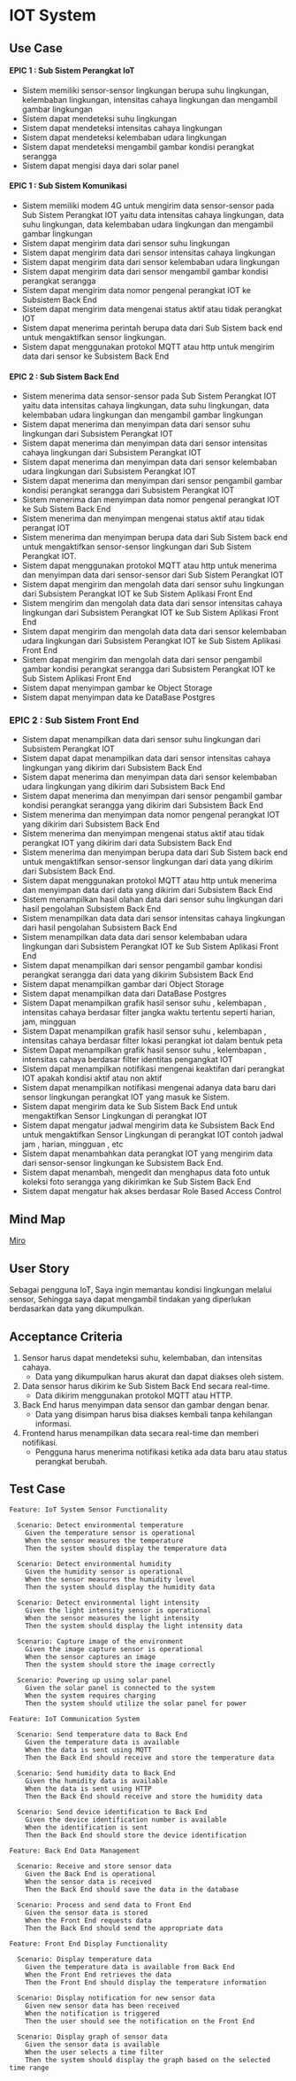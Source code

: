 # IOT System

## Use Case
#### EPIC 1 : Sub Sistem Perangkat IoT
- Sistem memiliki  sensor-sensor lingkungan berupa  suhu lingkungan, kelembaban lingkungan, intensitas cahaya lingkungan dan mengambil gambar lingkungan
- Sistem dapat mendeteksi suhu lingkungan
- Sistem dapat mendeteksi intensitas cahaya lingkungan
- Sistem dapat mendeteksi kelembaban udara lingkungan
- Sistem dapat mendeteksi mengambil gambar kondisi perangkat serangga
- Sistem dapat mengisi daya dari solar panel

#### EPIC 1 : Sub Sistem Komunikasi
- Sistem memiliki  modem 4G untuk mengirim data sensor-sensor pada Sub Sistem Perangkat IOT yaitu data intensitas cahaya lingkungan, data suhu lingkungan, data kelembaban udara lingkungan dan mengambil gambar lingkungan
- Sistem dapat mengirim data dari sensor suhu lingkungan
- Sistem dapat mengirim data dari sensor intensitas cahaya lingkungan
- Sistem dapat mengirim data dari sensor kelembaban udara lingkungan
- Sistem dapat mengirim data dari sensor mengambil gambar kondisi perangkat serangga
- Sistem dapat mengirim data nomor pengenal perangkat IOT ke Subsistem Back End
- Sistem dapat mengirim data mengenai status aktif atau tidak perangkat IOT
- Sistem dapat menerima perintah berupa data dari Sub Sistem back end untuk mengaktifkan sensor lingkungan.
- Sistem dapat menggunakan protokol MQTT atau http untuk mengirim data dari sensor ke Subsistem Back End

#### EPIC 2 : Sub Sistem Back End
- Sistem menerima data sensor-sensor pada Sub Sistem Perangkat IOT yaitu data intensitas cahaya lingkungan, data suhu lingkungan, data kelembaban udara lingkungan dan mengambil gambar lingkungan
- Sistem dapat menerima dan menyimpan data dari sensor suhu lingkungan dari Subsistem Perangkat IOT
- Sistem dapat menerima dan menyimpan data dari sensor intensitas cahaya lingkungan dari Subsistem Perangkat IOT
- Sistem dapat menerima dan menyimpan data dari sensor kelembaban udara lingkungan dari Subsistem Perangkat IOT
- Sistem dapat menerima dan menyimpan dari sensor pengambil gambar kondisi perangkat serangga dari Subsistem Perangkat IOT
- Sistem menerima dan menyimpan data nomor pengenal perangkat IOT ke Sub Sistem Back End 
- Sistem menerima dan menyimpan mengenai status aktif atau tidak perangat IOT
- Sistem menerima dan menyimpan berupa data dari Sub Sistem back end untuk mengaktifkan sensor-sensor lingkungan dari Sub Sistem Perangkat IOT.
- Sistem dapat menggunakan protokol MQTT atau http untuk menerima dan menyimpan data dari sensor-sensor dari Sub Sistem Perangkat IOT
- Sistem dapat mengirim dan mengolah data dari sensor suhu lingkungan dari Subsistem Perangkat IOT ke Sub Sistem Aplikasi Front End
- Sistem mengirim dan mengolah data data dari sensor intensitas cahaya lingkungan dari Subsistem Perangkat IOT ke Sub Sistem Aplikasi Front End
- Sistem dapat mengirim dan mengolah data data dari sensor kelembaban udara lingkungan dari Subsistem Perangkat IOT ke Sub Sistem Aplikasi Front End
- Sistem dapat mengirim dan mengolah data dari sensor pengambil gambar kondisi perangkat serangga dari Subsistem Perangkat IOT ke Sub Sistem Aplikasi Front End
- Sistem dapat menyimpan gambar ke Object Storage
- Sistem dapat menyimpan data ke DataBase Postgres

### EPIC 2 : Sub Sistem Front End
- Sistem dapat menampilkan data dari sensor suhu lingkungan dari Subsistem Perangkat IOT
- Sistem dapat dapat menampilkan data dari sensor intensitas cahaya lingkungan yang dikirim dari Subsistem Back End
- Sistem dapat menerima dan menyimpan data dari sensor kelembaban udara lingkungan yang dikirim dari Subsistem Back End
- Sistem dapat menerima dan menyimpan dari sensor pengambil gambar kondisi perangkat serangga yang dikirim dari Subsistem Back End
- Sistem menerima dan menyimpan data nomor pengenal perangkat IOT yang dikirim dari Subsistem Back End
- Sistem menerima dan menyimpan mengenai status aktif atau tidak perangkat IOT yang dikirim dari data Subsistem Back End
- Sistem menerima dan menyimpan berupa data dari Sub Sistem back end untuk mengaktifkan sensor-sensor lingkungan dari data  yang dikirim dari Subsistem Back End.
- Sistem dapat menggunakan protokol MQTT atau http untuk menerima dan menyimpan data dari data yang dikirim dari Subsistem Back End
- Sistem menampilkan hasil olahan data dari sensor suhu lingkungan dari hasil pengolahan Subsistem Back End
- Sistem menampilkan data data dari sensor intensitas cahaya lingkungan dari hasil pengolahan Subsistem Back End
- Sistem menampilkan data data dari sensor kelembaban udara lingkungan dari Subsistem Perangkat IOT ke Sub Sistem Aplikasi Front End
- Sistem dapat menampilkan dari sensor pengambil gambar kondisi perangkat serangga dari data yang dikirim Subsistem Back End
- Sistem dapat menampilkan gambar dari Object Storage
- Sistem dapat menampilkan data dari DataBase Postgres
- Sistem Dapat menampilkan grafik hasil sensor suhu , kelembapan , intensitas cahaya berdasar filter jangka waktu tertentu seperti harian, jam, mingguan
- Sistem Dapat menampilkan grafik hasil sensor suhu , kelembapan , intensitas cahaya berdasar filter lokasi perangkat iot dalam bentuk peta
- Sistem Dapat menampilkan grafik hasil sensor suhu , kelembapan , intensitas cahaya berdasar filter identitas pengangkat IOT
- Sistem dapat menampilkan notifikasi mengenai keaktifan dari perangkat IOT apakah kondisi aktif atau non aktif
- Sistem dapat menampilkan notifikasi mengenai adanya data baru dari sensor lingkungan perangkat IOT yang masuk ke Sistem. 
- Sistem dapat mengirim data ke Sub Sistem Back End untuk mengaktifkan Sensor Lingkungan di perangkat IOT
- Sistem dapat mengatur jadwal mengirim data ke Subsistem Back End untuk mengaktifkan Sensor Lingkungan di perangkat IOT contoh jadwal jam , harian, mingguan , etc
- Sistem dapat menambahkan data perangkat IOT yang  mengirim data dari sensor-sensor lingkungan ke Subsistem Back End.
- Sistem dapat menambah, mengedit dan menghapus data foto untuk koleksi foto serangga yang dikirimkan ke Sub Sistem Back End
- Sistem dapat mengatur hak akses berdasar Role Based Access Control

## Mind Map
[Miro](https://miro.com/app/board/uXjVLaXDEdE=/?share_link_id=688206844644)

## User Story 
Sebagai pengguna IoT,
Saya ingin memantau kondisi lingkungan melalui sensor,
Sehingga saya dapat mengambil tindakan yang diperlukan berdasarkan data yang dikumpulkan.

## Acceptance Criteria

1.  Sensor harus dapat mendeteksi suhu, kelembaban, dan intensitas cahaya.
    -   Data yang dikumpulkan harus akurat dan dapat diakses oleh sistem.
2.  Data sensor harus dikirim ke Sub Sistem Back End secara real-time.
    -   Data dikirim menggunakan protokol MQTT atau HTTP.
3.  Back End harus menyimpan data sensor dan gambar dengan benar.
    -   Data yang disimpan harus bisa diakses kembali tanpa kehilangan informasi.
4.  Frontend harus menampilkan data secara real-time dan memberi notifikasi.
    -   Pengguna harus menerima notifikasi ketika ada data baru atau status perangkat berubah.

## Test Case

```
Feature: IoT System Sensor Functionality

  Scenario: Detect environmental temperature
    Given the temperature sensor is operational
    When the sensor measures the temperature
    Then the system should display the temperature data

  Scenario: Detect environmental humidity
    Given the humidity sensor is operational
    When the sensor measures the humidity level
    Then the system should display the humidity data

  Scenario: Detect environmental light intensity
    Given the light intensity sensor is operational
    When the sensor measures the light intensity
    Then the system should display the light intensity data

  Scenario: Capture image of the environment
    Given the image capture sensor is operational
    When the sensor captures an image
    Then the system should store the image correctly

  Scenario: Powering up using solar panel
    Given the solar panel is connected to the system
    When the system requires charging
    Then the system should utilize the solar panel for power

Feature: IoT Communication System

  Scenario: Send temperature data to Back End
    Given the temperature data is available
    When the data is sent using MQTT
    Then the Back End should receive and store the temperature data

  Scenario: Send humidity data to Back End
    Given the humidity data is available
    When the data is sent using HTTP
    Then the Back End should receive and store the humidity data

  Scenario: Send device identification to Back End
    Given the device identification number is available
    When the identification is sent
    Then the Back End should store the device identification

Feature: Back End Data Management

  Scenario: Receive and store sensor data
    Given the Back End is operational
    When the sensor data is received
    Then the Back End should save the data in the database

  Scenario: Process and send data to Front End
    Given the sensor data is stored
    When the Front End requests data
    Then the Back End should send the appropriate data

Feature: Front End Display Functionality

  Scenario: Display temperature data
    Given the temperature data is available from Back End
    When the Front End retrieves the data
    Then the Front End should display the temperature information

  Scenario: Display notification for new sensor data
    Given new sensor data has been received
    When the notification is triggered
    Then the user should see the notification on the Front End

  Scenario: Display graph of sensor data
    Given the sensor data is available
    When the user selects a time filter
    Then the system should display the graph based on the selected time range

```
